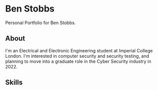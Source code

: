 # Ben Stobbs
Personal Portfolio for Ben Stobbs.

## About
I'm an Electrical and Electronic Engineering student at Imperial College London. I'm interested in computer security and security testing, and planning to move into a graduate role in the Cyber Security industry in 2022.

## Skills
